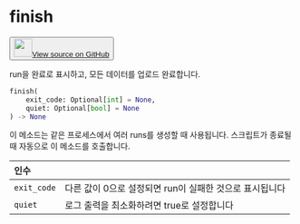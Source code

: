 # finish

<p><button style={{display: 'flex', alignItems: 'center', backgroundColor: 'white', border: '1px solid #ddd', padding: '10px', borderRadius: '6px', cursor: 'pointer', boxShadow: '0 2px 3px rgba(0,0,0,0.1)', transition: 'all 0.3s'}}><a href='https://www.github.com/wandb/wandb/tree/v0.18.0/wandb/sdk/wandb_run.py#L4366-L4377' style={{fontSize: '1.2em', display: 'flex', alignItems: 'center'}}><img src='https://github.githubassets.com/images/modules/logos_page/GitHub-Mark.png' height='32px' width='32px' style={{marginRight: '10px'}}/>View source on GitHub</a></button></p>

run을 완료로 표시하고, 모든 데이터를 업로드 완료합니다.

```python
finish(
    exit_code: Optional[int] = None,
    quiet: Optional[bool] = None
) -> None
```

이 메소드는 같은 프로세스에서 여러 runs를 생성할 때 사용됩니다.
스크립트가 종료될 때 자동으로 이 메소드를 호출합니다.

| 인수 |  |
| :--- | :--- |
|  `exit_code` |  다른 값이 0으로 설정되면 run이 실패한 것으로 표시됩니다 |
|  `quiet` |  로그 출력을 최소화하려면 true로 설정합니다 |